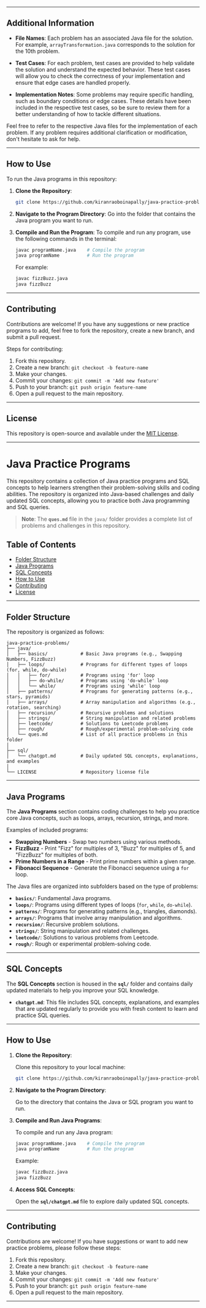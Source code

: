 

---

## Additional Information

- **File Names**: Each problem has an associated Java file for the solution. For example, `arrayTransformation.java` corresponds to the solution for the 10th problem.
  
- **Test Cases**: For each problem, test cases are provided to help validate the solution and understand the expected behavior. These test cases will allow you to check the correctness of your implementation and ensure that edge cases are handled properly.

- **Implementation Notes**: Some problems may require specific handling, such as boundary conditions or edge cases. These details have been included in the respective test cases, so be sure to review them for a better understanding of how to tackle different situations.

Feel free to refer to the respective Java files for the implementation of each problem. If any problem requires additional clarification or modification, don't hesitate to ask for help.

---

## How to Use

To run the Java programs in this repository:

1. **Clone the Repository**:
   ```bash
   git clone https://github.com/kiranraoboinapally/java-practice-problems.git
   ```
   
2. **Navigate to the Program Directory**:
   Go into the folder that contains the Java program you want to run.

3. **Compile and Run the Program**:
   To compile and run any program, use the following commands in the terminal:
   ```bash
   javac programName.java    # Compile the program
   java programName          # Run the program
   ```
   For example:
   ```bash
   javac fizzBuzz.java
   java fizzBuzz
   ```

---

## Contributing

Contributions are welcome! If you have any suggestions or new practice programs to add, feel free to fork the repository, create a new branch, and submit a pull request.

Steps for contributing:

1. Fork this repository.
2. Create a new branch: `git checkout -b feature-name`
3. Make your changes.
4. Commit your changes: `git commit -m 'Add new feature'`
5. Push to your branch: `git push origin feature-name`
6. Open a pull request to the main repository.

---

## License

This repository is open-source and available under the [MIT License](LICENSE).

---

# Java Practice Programs

This repository contains a collection of Java practice programs and SQL concepts to help learners strengthen their problem-solving skills and coding abilities. The repository is organized into Java-based challenges and daily updated SQL concepts, allowing you to practice both Java programming and SQL queries.

> **Note**: The **`ques.md`** file in the `java/` folder provides a complete list of problems and challenges in this repository.

## Table of Contents

- [Folder Structure](#folder-structure)
- [Java Programs](#java-programs)
- [SQL Concepts](#sql-concepts)
- [How to Use](#how-to-use)
- [Contributing](#contributing)
- [License](#license)

---

## Folder Structure

The repository is organized as follows:

```
java-practice-problems/
├── java/
│   ├── basics/            # Basic Java programs (e.g., Swapping Numbers, FizzBuzz)
│   ├── loops/             # Programs for different types of loops (for, while, do-while)
│   │   ├── for/           # Programs using 'for' loop
│   │   ├── do-while/      # Programs using 'do-while' loop
│   │   └── while/         # Programs using 'while' loop
│   ├── patterns/          # Programs for generating patterns (e.g., stars, pyramids)
│   ├── arrays/            # Array manipulation and algorithms (e.g., rotation, searching)
│   ├── recursion/         # Recursive problems and solutions
│   ├── strings/           # String manipulation and related problems
│   ├── leetcode/          # Solutions to Leetcode problems
│   ├── rough/             # Rough/experimental problem-solving code
│   └── ques.md            # List of all practice problems in this folder
│
├── sql/
│   └── chatgpt.md         # Daily updated SQL concepts, explanations, and examples
│
└── LICENSE                # Repository license file
```

---

## Java Programs

The **Java Programs** section contains coding challenges to help you practice core Java concepts, such as loops, arrays, recursion, strings, and more.

Examples of included programs:

- **Swapping Numbers** - Swap two numbers using various methods.
- **FizzBuzz** - Print "Fizz" for multiples of 3, "Buzz" for multiples of 5, and "FizzBuzz" for multiples of both.
- **Prime Numbers in a Range** - Print prime numbers within a given range.
- **Fibonacci Sequence** - Generate the Fibonacci sequence using a `for` loop.

The Java files are organized into subfolders based on the type of problems:

- **`basics/`**: Fundamental Java programs.
- **`loops/`**: Programs using different types of loops (`for`, `while`, `do-while`).
- **`patterns/`**: Programs for generating patterns (e.g., triangles, diamonds).
- **`arrays/`**: Programs that involve array manipulation and algorithms.
- **`recursion/`**: Recursive problem solutions.
- **`strings/`**: String manipulation and related challenges.
- **`leetcode/`**: Solutions to various problems from Leetcode.
- **`rough/`**: Rough or experimental problem-solving code.

---

## SQL Concepts

The **SQL Concepts** section is housed in the **`sql/`** folder and contains daily updated materials to help you improve your SQL knowledge.

- **`chatgpt.md`**: This file includes SQL concepts, explanations, and examples that are updated regularly to provide you with fresh content to learn and practice SQL queries.

---

## How to Use

1. **Clone the Repository**:

   Clone this repository to your local machine:

   ```bash
   git clone https://github.com/kiranraoboinapally/java-practice-problems.git
   ```

2. **Navigate to the Program Directory**:

   Go to the directory that contains the Java or SQL program you want to run.

3. **Compile and Run Java Programs**:

   To compile and run any Java program:

   ```bash
   javac programName.java    # Compile the program
   java programName          # Run the program
   ```

   Example:

   ```bash
   javac fizzBuzz.java
   java fizzBuzz
   ```

4. **Access SQL Concepts**:

   Open the **`sql/chatgpt.md`** file to explore daily updated SQL concepts.

---

## Contributing

Contributions are welcome! If you have suggestions or want to add new practice problems, please follow these steps:

1. Fork this repository.
2. Create a new branch: `git checkout -b feature-name`
3. Make your changes.
4. Commit your changes: `git commit -m 'Add new feature'`
5. Push to your branch: `git push origin feature-name`
6. Open a pull request to the main repository.

---


